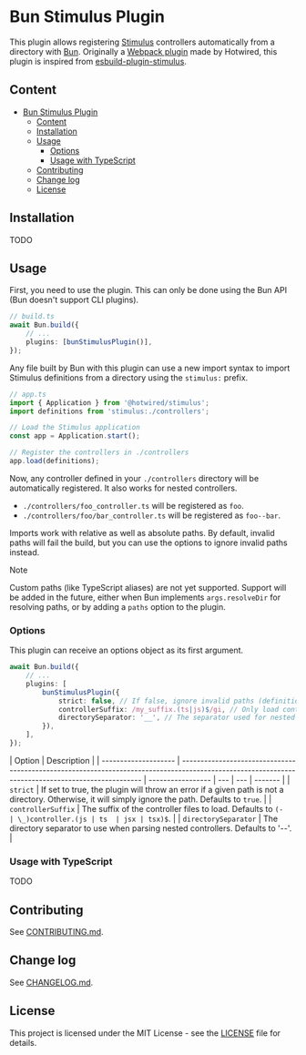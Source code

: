 # Bun Stimulus Plugin

This plugin allows registering [Stimulus](https://stimulus.hotwired.dev/) controllers automatically from a directory with [Bun](https://bun.sh/).
Originally a [Webpack plugin](https://github.com/hotwired/stimulus-webpack-helpers) made by Hotwired, this plugin is inspired from [esbuild-plugin-stimulus](https://github.com/zombiezen/esbuild-plugin-stimulus).

## Content

-   [Bun Stimulus Plugin](#bun-stimulus-plugin)
    -   [Content](#content)
    -   [Installation](#installation)
    -   [Usage](#usage)
        -   [Options](#options)
        -   [Usage with TypeScript](#usage-with-typescript)
    -   [Contributing](#contributing)
    -   [Change log](#change-log)
    -   [License](#license)

## Installation

TODO

## Usage

First, you need to use the plugin. This can only be done using the Bun API (Bun doesn't support CLI plugins).

```ts
// build.ts
await Bun.build({
    // ...
    plugins: [bunStimulusPlugin()],
});
```

Any file built by Bun with this plugin can use a new import syntax to import Stimulus definitions from a directory using the `stimulus:` prefix.

```ts
// app.ts
import { Application } from '@hotwired/stimulus';
import definitions from 'stimulus:./controllers';

// Load the Stimulus application
const app = Application.start();

// Register the controllers in ./controllers
app.load(definitions);
```

Now, any controller defined in your `./controllers` directory will be automatically registered. It also works for nested controllers.

-   `./controllers/foo_controller.ts` will be registered as `foo`.
-   `./controllers/foo/bar_controller.ts` will be registered as `foo--bar`.

Imports work with relative as well as absolute paths. By default, invalid paths will fail the build, but you can use the options to ignore invalid paths instead.

> [!NOTE]
> Custom paths (like TypeScript aliases) are not yet supported. Support will be added in the future, either when Bun implements `args.resolveDir` for resolving paths, or by adding a `paths` option to the plugin.

### Options

This plugin can receive an options object as its first argument.

```ts
await Bun.build({
    // ...
    plugins: [
        bunStimulusPlugin({
            strict: false, // If false, ignore invalid paths (definitions will be empty) -- default: true
            controllerSuffix: /my_suffix.(ts|js)$/gi, // Only load controllers with this suffix -- default: /(-|_)controller.(js|ts|jsx|tsx)$/gi
            directorySeparator: '__', // The separator used for nested controllers -- default: '--'
        }),
    ],
});
```

| Option               | Description                                                                                                                                       |
| -------------------- | ------------------------------------------------------------------------------------------------------------------------------------------------- | ----------------- | --- | --- | ------- |
| `strict`             | If set to true, the plugin will throw an error if a given path is not a directory. Otherwise, it will simply ignore the path. Defaults to `true`. |
| `controllerSuffix`   | The suffix of the controller files to load. Defaults to `(-                                                                                       | \_)controller.(js | ts  | jsx | tsx)$`. |
| `directorySeparator` | The directory separator to use when parsing nested controllers. Defaults to '--'.                                                                 |

### Usage with TypeScript

TODO

## Contributing

See [CONTRIBUTING.md](./CONTRIBUTING.md).

## Change log

See [CHANGELOG.md](./CHANGELOG.md).

## License

This project is licensed under the MIT License - see the [LICENSE](./LICENSE) file for details.

